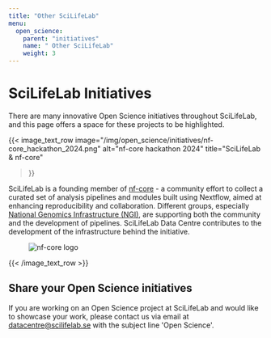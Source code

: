 ```yaml
---
title: "Other SciLifeLab"
menu:
  open_science:
    parent: "initiatives"
    name: " Other SciLifeLab"
    weight: 3
---
```


# SciLifeLab Initiatives 

There are many innovative Open Science initiatives throughout SciLifeLab, and this page offers a space for these
projects to be highlighted.

{{< image_text_row 
  image="/img/open_science/initiatives/nf-core_hackathon_2024.png" 
  alt="nf-core hackathon 2024"
  title="SciLifeLab & nf-core" 
>}}

SciLifeLab is a founding member of [nf-core](https://nf-co.re/) - a community effort to collect a curated set of
analysis pipelines and modules built using Nextflow, aimed at enhancing reproducibility and collaboration. Different
groups, especially [National Genomics Infrastructure (NGI)](https://ngisweden.scilifelab.se/), are supporting both the
community and the development of pipelines. SciLifeLab Data Centre contributes to the development of the infrastructure
behind the initiative. 

<figure class="figure text-center">
  <img src="/img/open_science/initiatives/nf-core.png" class="figure-img img-fluid" alt="nf-core logo">
</figure>

{{< /image_text_row  >}}

## Share your Open Science initiatives 

If you are working on an Open Science project at SciLifeLab and would like to showcase your work, please contact us
via email at [datacentre@scilifelab.se](mailto:datacentre@scilifelab.se) with the subject line 'Open Science'.
